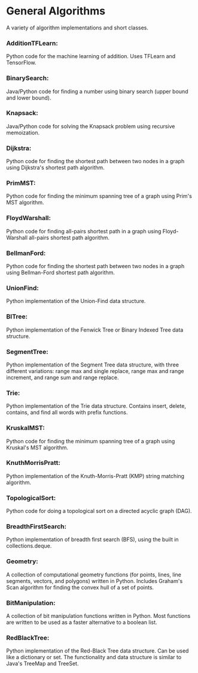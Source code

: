 # General Algorithms
A variety of algorithm implementations and short classes.

### AdditionTFLearn:
Python code for the machine learning of addition. Uses TFLearn and TensorFlow.

### BinarySearch:
Java/Python code for finding a number using binary search (upper bound and lower bound).

### Knapsack:
Java/Python code for solving the Knapsack problem using recursive memoization.

### Dijkstra:
Python code for finding the shortest path between two nodes in a graph using Dijkstra's shortest path algorithm.

### PrimMST:
Python code for finding the minimum spanning tree of a graph using Prim's MST algorithm.

### FloydWarshall:
Python code for finding all-pairs shortest path in a graph using Floyd-Warshall all-pairs shortest path algorithm.

### BellmanFord:
Python code for finding the shortest path between two nodes in a graph using Bellman-Ford shortest path algorithm.

### UnionFind:
Python implementation of the Union-Find data structure.

### BITree:
Python implementation of the Fenwick Tree or Binary Indexed Tree data structure.

### SegmentTree:
Python implementation of the Segment Tree data structure, with three different variations: range max and single replace, range max and range increment, and range sum and range replace.

### Trie:
Python implementation of the Trie data structure. Contains insert, delete, contains, and find all words with prefix functions.

### KruskalMST:
Python code for finding the minimum spanning tree of a graph using Kruskal's MST algorithm.

### KnuthMorrisPratt:
Python implementation of the Knuth-Morris-Pratt (KMP) string matching algorithm.

### TopologicalSort:
Python code for doing a topological sort on a directed acyclic graph (DAG).

### BreadthFirstSearch:
Python implementation of breadth first search (BFS), using the built in collections.deque.

### Geometry:
A collection of computational geometry functions (for points, lines, line segments, vectors, and polygons) written in Python. Includes Graham's Scan algorithm for finding the convex hull of a set of points.

### BitManipulation:
A collection of bit manipulation functions written in Python. Most functions are written to be used as a faster alternative to a boolean list.

### RedBlackTree:
Python implementation of the Red-Black Tree data structure. Can be used like a dictionary or set. The functionality and data structure is similar to Java's TreeMap and TreeSet.
